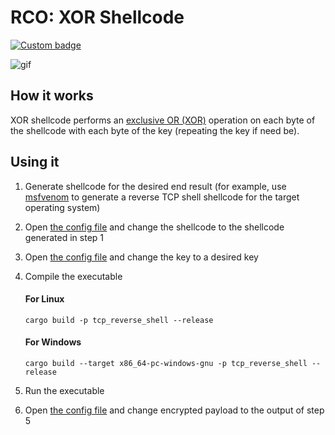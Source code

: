 # RCO: XOR Shellcode

[![Custom badge](https://img.shields.io/endpoint?url=https%3A%2F%2Fraw.githubusercontent.com%2Fkmanc%2Fremote_code_oxidation%2Fmaster%2F.custom_shields%2Fxor_shellcode.json)](https://github.com/kmanc/remote_code_oxidation/tree/master/xor_shellcode)

![gif](https://user-images.githubusercontent.com/14863147/151747674-56de3b1f-db74-442f-ae9f-1eb9c0f8fa38.gif)


## How it works

XOR shellcode performs an [exclusive OR (XOR)](https://en.wikipedia.org/wiki/Exclusive_or) operation on each byte of the shellcode with each byte of the key (repeating the key if need be).


## Using it

1. Generate shellcode for the desired end result (for example, use [msfvenom](https://book.hacktricks.xyz/shells/shells/msfvenom) to generate a reverse TCP shell shellcode for the target operating system)
2. Open [the config file](https://github.com/kmanc/remote_code_oxidation/blob/master/rco_config/src/lib.rs) and change the shellcode to the shellcode generated in step 1
3. Open [the config file](https://github.com/kmanc/remote_code_oxidation/blob/master/rco_config/src/lib.rs) and change the key to a desired key
4. Compile the executable

    #### For Linux
    ```commandline
    cargo build -p tcp_reverse_shell --release
    ```

    #### For Windows
    ```commandline
    cargo build --target x86_64-pc-windows-gnu -p tcp_reverse_shell --release
    ```
5. Run the executable
6. Open [the config file](https://github.com/kmanc/remote_code_oxidation/blob/master/rco_config/src/lib.rs) and change encrypted payload to the output of step 5
